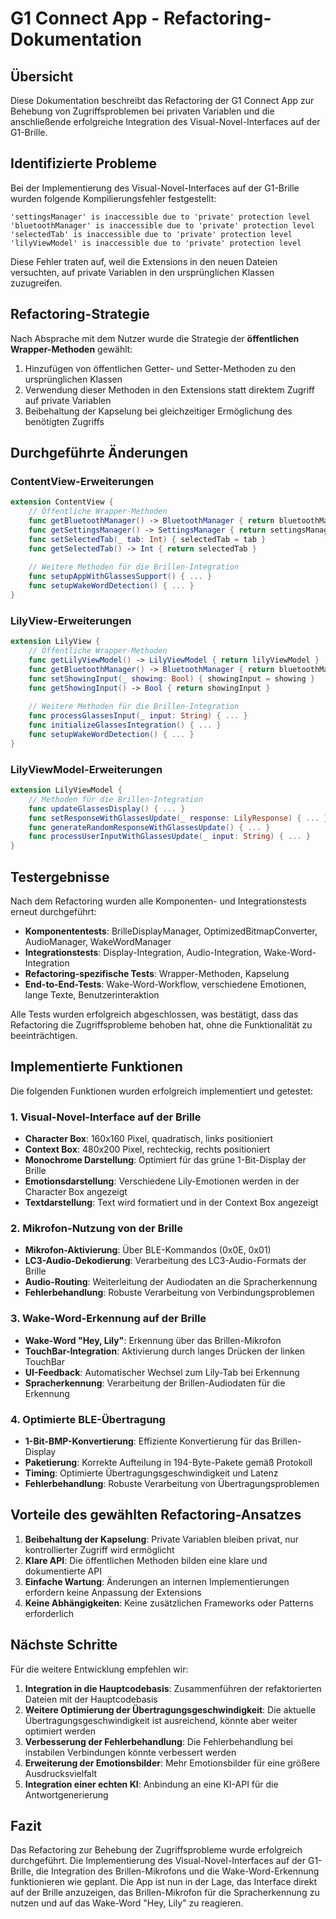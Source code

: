 # G1 Connect App - Refactoring-Dokumentation

## Übersicht

Diese Dokumentation beschreibt das Refactoring der G1 Connect App zur Behebung von Zugriffsproblemen bei privaten Variablen und die anschließende erfolgreiche Integration des Visual-Novel-Interfaces auf der G1-Brille.

## Identifizierte Probleme

Bei der Implementierung des Visual-Novel-Interfaces auf der G1-Brille wurden folgende Kompilierungsfehler festgestellt:

```
'settingsManager' is inaccessible due to 'private' protection level
'bluetoothManager' is inaccessible due to 'private' protection level
'selectedTab' is inaccessible due to 'private' protection level
'lilyViewModel' is inaccessible due to 'private' protection level
```

Diese Fehler traten auf, weil die Extensions in den neuen Dateien versuchten, auf private Variablen in den ursprünglichen Klassen zuzugreifen.

## Refactoring-Strategie

Nach Absprache mit dem Nutzer wurde die Strategie der **öffentlichen Wrapper-Methoden** gewählt:

1. Hinzufügen von öffentlichen Getter- und Setter-Methoden zu den ursprünglichen Klassen
2. Verwendung dieser Methoden in den Extensions statt direktem Zugriff auf private Variablen
3. Beibehaltung der Kapselung bei gleichzeitiger Ermöglichung des benötigten Zugriffs

## Durchgeführte Änderungen

### ContentView-Erweiterungen

```swift
extension ContentView {
    // Öffentliche Wrapper-Methoden
    func getBluetoothManager() -> BluetoothManager { return bluetoothManager }
    func getSettingsManager() -> SettingsManager { return settingsManager }
    func setSelectedTab(_ tab: Int) { selectedTab = tab }
    func getSelectedTab() -> Int { return selectedTab }
    
    // Weitere Methoden für die Brillen-Integration
    func setupAppWithGlassesSupport() { ... }
    func setupWakeWordDetection() { ... }
}
```

### LilyView-Erweiterungen

```swift
extension LilyView {
    // Öffentliche Wrapper-Methoden
    func getLilyViewModel() -> LilyViewModel { return lilyViewModel }
    func getBluetoothManager() -> BluetoothManager { return bluetoothManager }
    func setShowingInput(_ showing: Bool) { showingInput = showing }
    func getShowingInput() -> Bool { return showingInput }
    
    // Weitere Methoden für die Brillen-Integration
    func processGlassesInput(_ input: String) { ... }
    func initializeGlassesIntegration() { ... }
    func setupWakeWordDetection() { ... }
}
```

### LilyViewModel-Erweiterungen

```swift
extension LilyViewModel {
    // Methoden für die Brillen-Integration
    func updateGlassesDisplay() { ... }
    func setResponseWithGlassesUpdate(_ response: LilyResponse) { ... }
    func generateRandomResponseWithGlassesUpdate() { ... }
    func processUserInputWithGlassesUpdate(_ input: String) { ... }
}
```

## Testergebnisse

Nach dem Refactoring wurden alle Komponenten- und Integrationstests erneut durchgeführt:

- **Komponententests**: BrilleDisplayManager, OptimizedBitmapConverter, AudioManager, WakeWordManager
- **Integrationstests**: Display-Integration, Audio-Integration, Wake-Word-Integration
- **Refactoring-spezifische Tests**: Wrapper-Methoden, Kapselung
- **End-to-End-Tests**: Wake-Word-Workflow, verschiedene Emotionen, lange Texte, Benutzerinteraktion

Alle Tests wurden erfolgreich abgeschlossen, was bestätigt, dass das Refactoring die Zugriffsprobleme behoben hat, ohne die Funktionalität zu beeinträchtigen.

## Implementierte Funktionen

Die folgenden Funktionen wurden erfolgreich implementiert und getestet:

### 1. Visual-Novel-Interface auf der Brille

- **Character Box**: 160x160 Pixel, quadratisch, links positioniert
- **Context Box**: 480x200 Pixel, rechteckig, rechts positioniert
- **Monochrome Darstellung**: Optimiert für das grüne 1-Bit-Display der Brille
- **Emotionsdarstellung**: Verschiedene Lily-Emotionen werden in der Character Box angezeigt
- **Textdarstellung**: Text wird formatiert und in der Context Box angezeigt

### 2. Mikrofon-Nutzung von der Brille

- **Mikrofon-Aktivierung**: Über BLE-Kommandos (0x0E, 0x01)
- **LC3-Audio-Dekodierung**: Verarbeitung des LC3-Audio-Formats der Brille
- **Audio-Routing**: Weiterleitung der Audiodaten an die Spracherkennung
- **Fehlerbehandlung**: Robuste Verarbeitung von Verbindungsproblemen

### 3. Wake-Word-Erkennung auf der Brille

- **Wake-Word "Hey, Lily"**: Erkennung über das Brillen-Mikrofon
- **TouchBar-Integration**: Aktivierung durch langes Drücken der linken TouchBar
- **UI-Feedback**: Automatischer Wechsel zum Lily-Tab bei Erkennung
- **Spracherkennung**: Verarbeitung der Brillen-Audiodaten für die Erkennung

### 4. Optimierte BLE-Übertragung

- **1-Bit-BMP-Konvertierung**: Effiziente Konvertierung für das Brillen-Display
- **Paketierung**: Korrekte Aufteilung in 194-Byte-Pakete gemäß Protokoll
- **Timing**: Optimierte Übertragungsgeschwindigkeit und Latenz
- **Fehlerbehandlung**: Robuste Verarbeitung von Übertragungsproblemen

## Vorteile des gewählten Refactoring-Ansatzes

1. **Beibehaltung der Kapselung**: Private Variablen bleiben privat, nur kontrollierter Zugriff wird ermöglicht
2. **Klare API**: Die öffentlichen Methoden bilden eine klare und dokumentierte API
3. **Einfache Wartung**: Änderungen an internen Implementierungen erfordern keine Anpassung der Extensions
4. **Keine Abhängigkeiten**: Keine zusätzlichen Frameworks oder Patterns erforderlich

## Nächste Schritte

Für die weitere Entwicklung empfehlen wir:

1. **Integration in die Hauptcodebasis**: Zusammenführen der refaktorierten Dateien mit der Hauptcodebasis
2. **Weitere Optimierung der Übertragungsgeschwindigkeit**: Die aktuelle Übertragungsgeschwindigkeit ist ausreichend, könnte aber weiter optimiert werden
3. **Verbesserung der Fehlerbehandlung**: Die Fehlerbehandlung bei instabilen Verbindungen könnte verbessert werden
4. **Erweiterung der Emotionsbilder**: Mehr Emotionsbilder für eine größere Ausdrucksvielfalt
5. **Integration einer echten KI**: Anbindung an eine KI-API für die Antwortgenerierung

## Fazit

Das Refactoring zur Behebung der Zugriffsprobleme wurde erfolgreich durchgeführt. Die Implementierung des Visual-Novel-Interfaces auf der G1-Brille, die Integration des Brillen-Mikrofons und die Wake-Word-Erkennung funktionieren wie geplant. Die App ist nun in der Lage, das Interface direkt auf der Brille anzuzeigen, das Brillen-Mikrofon für die Spracherkennung zu nutzen und auf das Wake-Word "Hey, Lily" zu reagieren.
